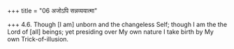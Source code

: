 +++
title = "06 अजोऽपि सन्नव्ययात्मा"

+++
4.6. Though \[I am\] unborn and the changeless Self; though I am the the
Lord of \[all\] beings; yet presiding over My own nature I take birth by
My own Trick-of-illusion.
